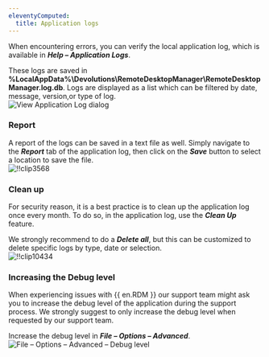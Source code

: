 ```yaml
---
eleventyComputed:
  title: Application logs
---
```

When encountering errors, you can verify the local application log, which is available in ***Help – Application Logs***.  

These logs are saved in **%LocalAppData%\Devolutions\RemoteDesktopManager\RemoteDesktopManager.log.db**. Logs are displayed as a list which can be filtered by date, message, version,or type of log.  
![View Application Log dialog](https://webdevolutions.azureedge.net/docs/en/rdm/windows/clip10432.png) 

### Report 

A report of the logs can be saved in a text file as well. Simply navigate to the ***Report*** tab of the application log, then click on the ***Save*** button to select a location to save the file.  
![!!clip3568](https://webdevolutions.azureedge.net/docs/en/rdm/windows/clip3568.png) 

### Clean up 

For security reason, it is a best practice is to clean up the application log once every month. To do so, in the application log, use the ***Clean Up*** feature.  

We strongly recommend to do a ***Delete all***, but this can be customized to delete specific logs by type, date or selection.  
![!!clip10434](https://webdevolutions.azureedge.net/docs/en/rdm/windows/clip10434.png) 

### Increasing the Debug level 

When experiencing issues with {{ en.RDM }} our support team might ask you to increase the debug level of the application during the support process. We strongly suggest to only increase the debug level when requested by our support team.  

Increase the debug level in ***File – Options – Advanced***.  
![File – Options – Advanced – Debug level](https://webdevolutions.azureedge.net/docs/en/rdm/windows/clip10813.png) 
